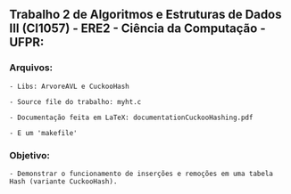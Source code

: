 ## Trabalho 2 de Algoritmos e Estruturas de Dados III (CI1057) - ERE2 - Ciência da Computação - UFPR:
### Arquivos:

    - Libs: ArvoreAVL e CuckooHash
        
    - Source file do trabalho: myht.c

    - Documentação feita em LaTeX: documentationCuckooHashing.pdf
        
    - E um 'makefile'
  
### Objetivo:
    - Demonstrar o funcionamento de inserções e remoções em uma tabela Hash (variante CuckooHash).
